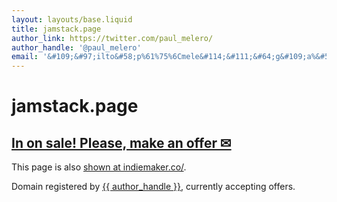 ```yaml
---
layout: layouts/base.liquid
title: jamstack.page
author_link: https://twitter.com/paul_melero/
author_handle: '@paul_melero'
email: '&#109;&#97;ilto&#58;p%61%75%6Cmele&#114;&#111;&#64;g&#109;a%&#54;9l%2E&#37;6&#51;&#111;m'
---
```


<main class="wrapper mt-auto">
  <h1 class="title px">jamstack.page</h1>
  <h2 class="subtitle px">
    <a href="{{ email }}">
      In on sale! Please, make an offer ✉
    </a>
  </h2>
  <p>This page is also <a href="https://indiemaker.co/listings/jamstackpage" target="_blank"
      rel="noopener noreferer">shown at indiemaker.co/</a>.</p>
</main>
<footer class="mt-auto px">
  Domain registered by
  <a href="{{ author_link }}" target="_blank" rel="noopener noreferer">{{ author_handle }}</a>, currently accepting
  offers.
</footer>
